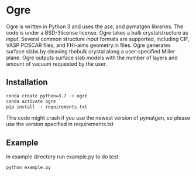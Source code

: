 # Ogre
Ogre is written in Python 3 and uses  the  ase, and  pymatgen libraries.   The  code  is under a BSD-3license license.  Ogre takes a bulk crystalstructure as input. Several common structure input formats are supported, including CIF, VASP POSCAR files, and FHI-aims geometry.in files. Ogre generates surface slabs by cleaving thebulk crystal along a user-specified Miller plane. Ogre outputs surface slab models with the number of layers and amount of vacuum requested by the user. 
## Installation
```bash
conda create python=3.7 -n ogre
conda activate ogre
pip install -r requirements.txt
```
This code might crash if you use the newest version of pymatgen, so please use the version specified in requirements.txt

## Example
In example directory run example.py to do test: 

```bash
python example.py
```
